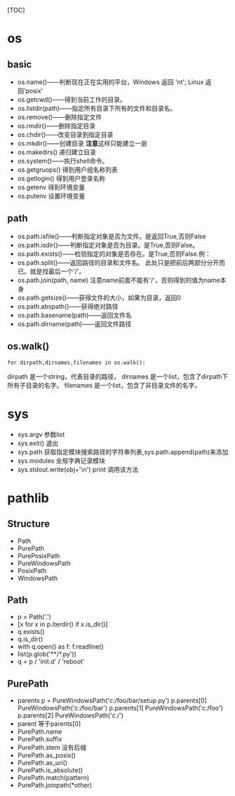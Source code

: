 [TOC]
# os
## basic
* os.name()——判断现在正在实用的平台，Windows 返回 ‘nt'; Linux 返回’posix'
* os.getcwd()——得到当前工作的目录。
* os.listdir(path)——指定所有目录下所有的文件和目录名。
* os.remove()——删除指定文件
* os.rmdir()——删除指定目录
* os.chdir()——改变目录到指定目录
* os.mkdir()——创建目录 **注意**这样只能建立一层
* os.makedirs() 递归建立目录
* os.system()——执行shell命令。
* os.getgruops() 得到用户组名称列表 
* os.getlogin() 得到用户登录名称 
* os.getenv 得到环境变量 
* os.putenv 设置环境变量

## path
* os.path.isfile()——判断指定对象是否为文件。是返回True,否则False
* os.path.isdir()——判断指定对象是否为目录。是True,否则False。
* os.path.exists()——检验指定的对象是否存在。是True,否则False.例：
* os.path.split()——返回路径的目录和文件名。
此处只是把前后两部分分开而已。就是找最后一个'/'。
* os.path.join(path, name) 注意name前面不能有'/'，否则得到的值为name本身
* os.path.getsize()——获得文件的大小，如果为目录，返回0
* os.path.abspath()——获得绝对路径
* os.path.basename(path)——返回文件名
* os.path.dirname(path)——返回文件路径
 

## os.walk()
    for dirpath,dirnames,filenames in os.walk():
dirpath 是一个string，代表目录的路径，
dirnames 是一个list，包含了dirpath下所有子目录的名字。
filenames 是一个list，包含了非目录文件的名字。

# sys
* sys.argv 参数list
* sys.exit() 退出
* sys.path 获取指定模块搜索路径的字符串列表,sys.path.append(path)来添加
* sys.modules 全局字典记录模块
* sys.stdout.write(obj+'\n') print 调用该方法


# pathlib
## Structure
* Path
* PurePath
* PurePosixPath
* PureWindowsPath
* PosixPath
* WindowsPath

## Path
* p = Path('.') 
* [x for x in p.iterdir() if x.is_dir()]
* q.exists()
* q.is_dir()
* with q.open() as f: f.readline()
* list(p.glob('*\*/\*.py'))
* q = p / 'init.d' / 'reboot'

## PurePath
*  parents
p = PureWindowsPath('c:/foo/bar/setup.py')
p.parents[0]
PureWindowsPath('c:/foo/bar')
p.parents[1]
PureWindowsPath('c:/foo')
p.parents[2]
PureWindowsPath('c:/')
* parent 等于parents[0]
* PurePath.name
* PurePath.suffix
* PurePath.stem 没有后缀
* PurePath.as_posix()
* PurePath.as_uri()
* PurePath.is_absolute()
* PurePath.match(pattern)
* PurePath.joinpath(*other)
